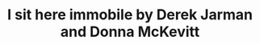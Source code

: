 ---
layout: manifest
title: I sit here immobile by Derek Jarman and Donna McKevitt
manifest_name: i-sit-here-immobile-by-derek-jarman-and-donna-mckevitt

---